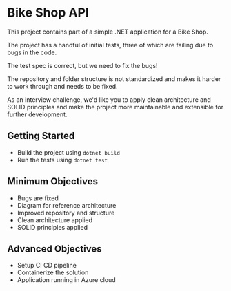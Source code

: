 # Bike Shop API

This project contains part of a simple .NET application for a Bike Shop.

The project has a handful of initial tests, three of which are failing due to bugs in the code. 

The test spec is correct, but we need to fix the bugs!

The repository and folder structure is not standardized and makes it harder to work through and needs to be fixed.

As an interview challenge, we'd like you to apply clean architecture and SOLID principles and make the project more maintainable and extensible for further development.

## Getting Started
 *  Build the project using `dotnet build`
 *  Run the tests using `dotnet test`

## Minimum Objectives
 * Bugs are fixed
 * Diagram for reference architecture
 * Improved repository and structure
 * Clean architecture applied
 * SOLID principles applied

## Advanced Objectives
 * Setup CI CD pipeline
 * Containerize the solution
 * Application running in Azure cloud
